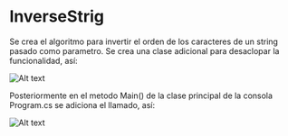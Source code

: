 # InverseStrig

Se crea el algoritmo para invertir el orden de los caracteres de un string pasado como parametro.
Se crea una clase adicional para desaclopar la funcionalidad, así:

![Alt text](https://github.com/OswaldoMartinezMendez/InverseString/blob/master/InvertString/img/Capture.PNG)


Posteriormente en el metodo Main() de la clase principal de la consola Program.cs
se adiciona el llamado, así:

![Alt text](https://github.com/OswaldoMartinezMendez/InverseString/blob/master/InvertString/img/Capture2.PNG)

